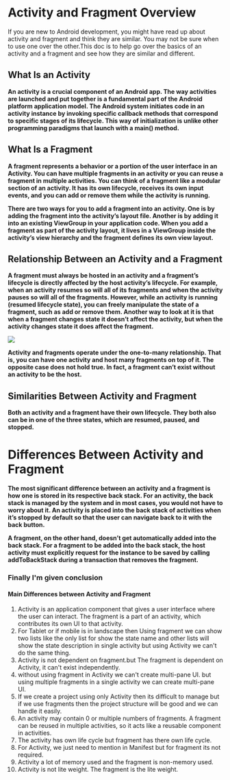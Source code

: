 # Activity and Fragment Overview

If you are new to Android development, you might have read up about activity and fragment and think they are similar. You may not be sure when to use one over the other.This doc is to help go over the basics of an activity and a fragment and see how they are similar and different.


## What Is an Activity
 

**An activity is a crucial component of an Android app. The way activities are launched and put together is a fundamental part of the Android platform application model. The Android system initiates code in an activity instance by invoking specific callback methods that correspond to specific stages of its lifecycle. This way of initialization is unlike other programming paradigms that launch with a main() method.**

 

## What Is a Fragment

**A fragment represents a behavior or a portion of the user interface in an Activity. You can have multiple fragments in an activity or you can reuse a fragment in multiple activities. You can think of a fragment like a modular section of an activity. It has its own lifecycle, receives its own input events, and you can add or remove them while the activity is running.**

 

**There are two ways for you to add a fragment into an activity. One is by adding the fragment into the activity’s layout file. Another is by adding it into an existing ViewGroup in your application code. When you add a fragment as part of the activity layout, it lives in a ViewGroup inside the activity’s view hierarchy and the fragment defines its own view layout.**

 

## Relationship Between an Activity and a Fragment
 

**A fragment must always be hosted in an activity and a fragment’s lifecycle is directly affected by the host activity’s lifecycle. For example, when an activity resumes so will all of its fragments and when the activity pauses so will all of the fragments. However, while an activity is running (resumed lifecycle state), you can freely manipulate the state of a fragment, such as add or remove them. Another way to look at it is that when a fragment changes state it doesn’t affect the activity, but when the activity changes state it does affect the fragment.**

<img src="https://github.com/Muneiahtellakula/android_development/blob/master/actiity_fragmentCallbacks.JPG">

**Activity and fragments operate under the one-to-many relationship. That is, you can have one activity and host many fragments on top of it. The opposite case does not hold true. In fact, a fragment can’t exist without an activity to be the host.**

 

## Similarities Between Activity and Fragment
 

**Both an activity and a fragment have their own lifecycle. They both also can be in one of the three states, which are resumed, paused, and stopped.**

 

# Differences Between Activity and Fragment
 

**The most significant difference between an activity and a fragment is how one is stored in its respective back stack. For an activity, the back stack is managed by the system and in most cases, you would not have to worry about it. An activity is placed into the back stack of activities when it’s stopped by default so that the user can navigate back to it with the back button.**

 

**A fragment, on the other hand, doesn’t get automatically added into the back stack. For a fragment to be added into the back stack, the host activity must explicitly request for the instance to be saved by calling addToBackStack during a transaction that removes the fragment.**

### Finally I'm given conclusion 

#### Main Differences between Activity and Fragment

1. Activity is an application component that gives a user interface where the user can interact. The fragment is a part of an activity,  which contributes its own UI to that activity.
2. For Tablet or if mobile is in landscape then Using fragment we can show two lists like the only list for show the state name and other lists will show the state description in single activity but using Activity we can't do the same thing.
3. Activity is not dependent on fragment.but The fragment is dependent on Activity, it can't exist independently.
4. without using fragment in Activity we can't create multi-pane UI. but using multiple fragments in a single activity we can create multi-pane UI.
5. If we create a project using only Activity then its difficult to manage but if we use fragments then the project structure will be good and we can handle it easily.
6. An activity may contain 0 or multiple numbers of fragments. A fragment can be reused in multiple activities, so it acts like a reusable component in activities.
7. The activity has own life cycle but fragment has there own life cycle.
8. For Activity, we just need to mention in Manifest but for fragment its not required.
9. Activity a lot of memory used and the fragment is non-memory used.
10. Activity is not lite weight. The fragment is the lite weight.


